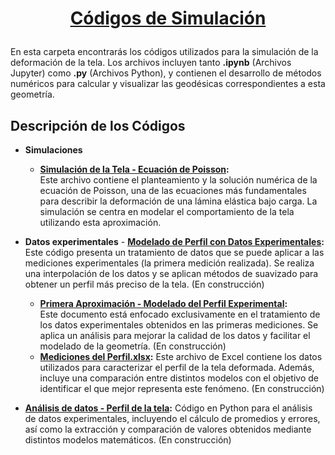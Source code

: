 # <p align="center"><u><b>Códigos de Simulación</b></u></p>

En esta carpeta encontrarás los códigos utilizados para la simulación de la deformación de la tela. Los archivos incluyen tanto **.ipynb** (Archivos Jupyter) como **.py** (Archivos Python), y contienen el desarrollo de métodos numéricos para calcular y visualizar las geodésicas correspondientes a esta geometría.

## Descripción de los Códigos
- **Simulaciones**
  - **[Simulación de la Tela - Ecuación de Poisson](https://github.com/NoCoffeeSintaxis/Retos-2025-1/blob/680af29b076d1fc1c7b3c921aa1bed17b50933c8/Codigos%20de%20simulaci%C3%B3n/2025-03-20%20Simulaci%C3%B3n%20de%20la%20tela%20-%20Ecuaci%C3%B3n%20de%20Poisson.ipynb):**  
    Este archivo contiene el planteamiento y la solución numérica de la ecuación de Poisson, una de las ecuaciones más fundamentales para describir la deformación de una lámina elástica bajo carga. La simulación se centra en modelar el comportamiento de la tela utilizando esta aproximación.

- **Datos experimentales**
      - **[Modelado de Perfil con Datos Experimentales](https://github.com/NoCoffeeSintaxis/Retos-2025-1/blob/main/Codigos%20de%20simulación/2025-03-31%20Modelado%20del%20perfil%20con%20Datos%20Experimentales.py):**  
    Este código presenta un tratamiento de datos que se puede aplicar a las mediciones experimentales (la primera medición realizada). Se realiza una interpolación de los datos y se aplican métodos de suavizado para obtener un perfil más preciso de la tela. (En construcción)
    - **[Primera Aproximación - Modelado del Perfil Experimental](https://github.com/NoCoffeeSintaxis/Retos-2025-1/blob/main/Codigos%20de%20simulación/2025-03-31%20Primera%20aproximación%20-%20Modelado%20del%20Perfil%20Experimental.ipynb):**  
    Este documento está enfocado exclusivamente en el tratamiento de los datos experimentales obtenidos en las primeras mediciones. Se aplica un análisis para mejorar la calidad de los datos y facilitar el modelado de la geometría. (En construcción)
  - **[Mediciones del Perfil.xlsx](https://github.com/NoCoffeeSintaxis/Retos_Cientificos_2025-1/blob/6bbb0dff0652fd0946f49b5e2ae1ca4d3280cf02/Codigos%20de%20simulaci%C3%B3n/Datos%20Experimentales/Mediciones%20del%20perfil.xlsx):**
 Este archivo de Excel contiene los datos utilizados para caracterizar el perfil de la tela deformada. Además, incluye una comparación entre distintos modelos con el objetivo de identificar el que mejor representa este fenómeno. (En construcción)
- **[Análisis de datos - Perfil de la tela](https://github.com/NoCoffeeSintaxis/Retos_Cientificos_2025-1/blob/6bbb0dff0652fd0946f49b5e2ae1ca4d3280cf02/Codigos%20de%20simulaci%C3%B3n/Datos%20Experimentales/An%C3%A1lisis%20de%20datos%20-%20Perfil%20de%20la%20tela.ipynb):**
  Código en Python para el análisis de datos experimentales, incluyendo el cálculo de promedios y errores, así como la extracción y comparación de valores obtenidos mediante distintos modelos matemáticos. (En construcción)

